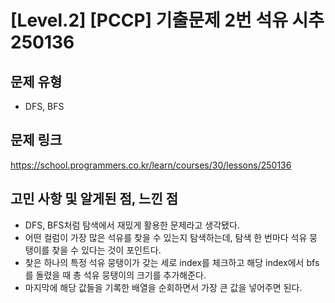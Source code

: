 # [Level.2] [PCCP] 기출문제 2번 석유 시추 250136

## 문제 유형
- DFS, BFS

## 문제 링크
https://school.programmers.co.kr/learn/courses/30/lessons/250136

## 고민 사항 및 알게된 점, 느낀 점
- DFS, BFS처럼 탐색에서 재밌게 활용한 문제라고 생각됐다.
- 어떤 컬럼이 가장 많은 석유를 찾을 수 있는지 탐색하는데, 탐색 한 번마다 석유 뭉탱이를 찾을 수 있다는 것이 포인트다.
- 찾은 하나의 특정 석유 뭉탱이가 갖는 세로 index를 체크하고 해당 index에서 bfs를 돌렸을 때 총 석유 뭉탱이의 크기를 추가해준다.
- 마지막에 해당 값들을 기록한 배열을 순회하면서 가장 큰 값을 넣어주면 된다.

